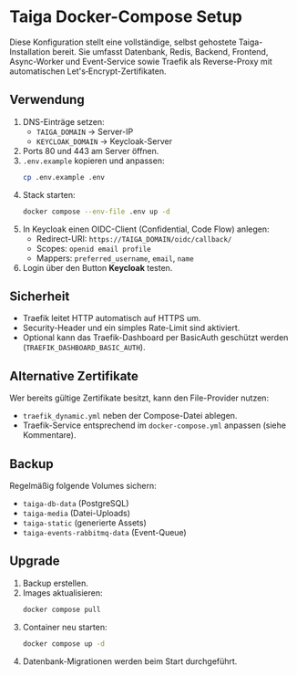# Taiga Docker-Compose Setup

Diese Konfiguration stellt eine vollständige, selbst gehostete Taiga-Installation bereit.
Sie umfasst Datenbank, Redis, Backend, Frontend, Async-Worker und Event-Service sowie
Traefik als Reverse-Proxy mit automatischen Let's‑Encrypt-Zertifikaten.

## Verwendung
1. DNS-Einträge setzen:
   - `TAIGA_DOMAIN` → Server-IP
   - `KEYCLOAK_DOMAIN` → Keycloak-Server
2. Ports 80 und 443 am Server öffnen.
3. `.env.example` kopieren und anpassen:
   ```bash
   cp .env.example .env
   ```
4. Stack starten:
   ```bash
   docker compose --env-file .env up -d
   ```
5. In Keycloak einen OIDC-Client (Confidential, Code Flow) anlegen:
   - Redirect-URI: `https://TAIGA_DOMAIN/oidc/callback/`
   - Scopes: `openid email profile`
   - Mappers: `preferred_username`, `email`, `name`
6. Login über den Button **Keycloak** testen.

## Sicherheit
- Traefik leitet HTTP automatisch auf HTTPS um.
- Security-Header und ein simples Rate-Limit sind aktiviert.
- Optional kann das Traefik-Dashboard per BasicAuth geschützt werden (`TRAEFIK_DASHBOARD_BASIC_AUTH`).

## Alternative Zertifikate
Wer bereits gültige Zertifikate besitzt, kann den File-Provider nutzen:
- `traefik_dynamic.yml` neben der Compose-Datei ablegen.
- Traefik-Service entsprechend im `docker-compose.yml` anpassen (siehe Kommentare).

## Backup
Regelmäßig folgende Volumes sichern:
- `taiga-db-data` (PostgreSQL)
- `taiga-media` (Datei-Uploads)
- `taiga-static` (generierte Assets)
- `taiga-events-rabbitmq-data` (Event-Queue)

## Upgrade
1. Backup erstellen.
2. Images aktualisieren:
   ```bash
   docker compose pull
   ```
3. Container neu starten:
   ```bash
   docker compose up -d
   ```
4. Datenbank-Migrationen werden beim Start durchgeführt.
